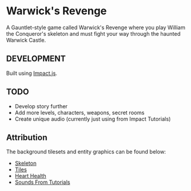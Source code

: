 # Warwick's Revenge

A Gauntlet-style game called Warwick's Revenge where you play William the Conqueror's skeleton and must fight your way through the haunted Warwick Castle.

## DEVELOPMENT

Built using [Impact.js](https://impactjs.com/).

## TODO

* Develop story further
* Add more levels, characters, weapons, secret rooms
* Create unique audio (currently just using from Impact Tutorials)

## Attribution

The background tilesets and entity graphics can be found below:

* [Skeleton](https://opengameart.org/content/lpc-skeleton)
* [Tiles](https://opengameart.org/content/dungeon-crawl-32x32-tiles)
* [Heart Health](https://opengameart.org/content/hearthealth)
* [Sounds From Tutorials](https://impactjs.com/download)
